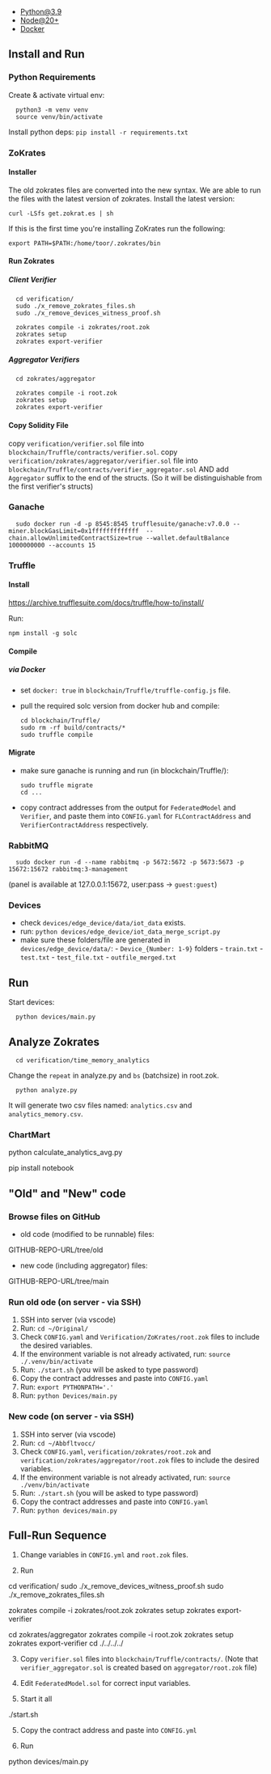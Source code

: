 

- [Python@3.9](https://www.python.org/downloads/)
- [Node@20+](https://nodejs.org/en/download)
- [Docker](https://docs.docker.com/engine/install/)

## Install and Run

### Python Requirements

Create & activate virtual env:

      python3 -m venv venv 
      source venv/bin/activate

Install python deps: `pip install -r requirements.txt`

### ZoKrates

#### Installer

The old zokrates files are converted into the new syntax. We are able to run the files with the latest version of zokrates.
Install the latest version:

`curl -LSfs get.zokrat.es | sh`

If this is the first time you're installing ZoKrates run the following:

`export PATH=$PATH:/home/toor/.zokrates/bin`

#### Run Zokrates

##### Client Verifier

      cd verification/
      sudo ./x_remove_zokrates_files.sh
      sudo ./x_remove_devices_witness_proof.sh

      zokrates compile -i zokrates/root.zok
      zokrates setup
      zokrates export-verifier

##### Aggregator Verifiers

      cd zokrates/aggregator

      zokrates compile -i root.zok
      zokrates setup
      zokrates export-verifier

#### Copy Solidity File

copy `verification/verifier.sol` file into `blockchain/Truffle/contracts/verifier.sol`.
copy `verification/zokrates/aggregator/verifier.sol` file into `blockchain/Truffle/contracts/verifier_aggregator.sol` AND add `Aggregator` suffix to the end of the structs. (So it will be distinguishable from the first verifier's structs)

### Ganache

      sudo docker run -d -p 8545:8545 trufflesuite/ganache:v7.0.0 --miner.blockGasLimit=0x1fffffffffffff  --chain.allowUnlimitedContractSize=true --wallet.defaultBalance 1000000000 --accounts 15

### Truffle

#### Install

<https://archive.trufflesuite.com/docs/truffle/how-to/install/>

Run:

`npm install -g solc`

#### Compile

##### via Docker

- set `docker: true` in `blockchain/Truffle/truffle-config.js` file.
- pull the required solc version from docker hub and compile:

      cd blockchain/Truffle/
      sudo rm -rf build/contracts/*
      sudo truffle compile

#### Migrate

- make sure ganache is running and run (in blockchain/Truffle/):

      sudo truffle migrate
      cd ...

- copy contract addresses from the output for `FederatedModel` and `Verifier`, and paste them into `CONFIG.yaml` for `FLContractAddress` and `VerifierContractAddress` respectively.

### RabbitMQ

      sudo docker run -d --name rabbitmq -p 5672:5672 -p 5673:5673 -p 15672:15672 rabbitmq:3-management

(panel is available at 127.0.0.1:15672, user:pass -> `guest:guest`)

### Devices

<!-- - download data (Daily and Sports Activities) from: <https://archive.ics.uci.edu/dataset/256/daily+and+sports+activities> -->
- check `devices/edge_device/data/iot_data` exists.
- run: `python devices/edge_device/iot_data_merge_script.py`
- make sure these folders/file are generated in `devices/edge_device/data/`:
      - `Device_{Number: 1-9}` folders
      - `train.txt`
      - `test.txt`
      - `test_file.txt`
      - `outfile_merged.txt`

## Run

Start devices:

      python devices/main.py

## Analyze Zokrates

      cd verification/time_memory_analytics

Change the `repeat` in analyze.py and `bs` (batchsize) in root.zok.

      python analyze.py

It will generate two csv files named: `analytics.csv` and `analytics_memory.csv`.

### ChartMart

python calculate_analytics_avg.py

pip install notebook

## "Old" and "New" code

### Browse files on GitHub

- old code (modified to be runnable) files:

GITHUB-REPO-URL/tree/old

- new code (including aggregator) files:
  
GITHUB-REPO-URL/tree/main

### Run old ode (on server - via SSH)

1. SSH into server (via vscode)
2. Run:
`cd ~/Original/`
3. Check `CONFIG.yaml` and `Verification/ZoKrates/root.zok` files to include the desired variables.
4. If the environment variable is not already activated, run:
`source ./.venv/bin/activate`
5. Run:
`./start.sh`
(you will be asked to type password)
6. Copy the contract addresses and paste into `CONFIG.yaml`
7. Run:
`export PYTHONPATH='.'`
8. Run:
`python Devices/main.py`

### New code (on server - via SSH)

1. SSH into server (via vscode)
2. Run:
`cd ~/Abbfltvocc/`
3. Check `CONFIG.yaml`, `verification/zokrates/root.zok` and `verification/zokrates/aggregator/root.zok` files to include the desired variables.
4. If the environment variable is not already activated, run:
`source ./venv/bin/activate`
5. Run:
`./start.sh`
(you will be asked to type password)
6. Copy the contract addresses and paste into `CONFIG.yaml`
7. Run:
`python devices/main.py`

## Full-Run Sequence

1. Change variables in `CONFIG.yml` and `root.zok` files.

2. Run

cd verification/
sudo ./x_remove_devices_witness_proof.sh
sudo ./x_remove_zokrates_files.sh

zokrates compile -i zokrates/root.zok
zokrates setup
zokrates export-verifier

cd zokrates/aggregator
zokrates compile -i root.zok
zokrates setup
zokrates export-verifier
cd ./../../../

3. Copy `verifier.sol` files into `blockchain/Truffle/contracts/`. (Note that `verifier_aggregator.sol` is created based on `aggregator/root.zok` file)
31. Edit `FederatedModel.sol` for correct input variables.

4. Start it all

./start.sh

5. Copy the contract address and paste into `CONFIG.yml`

6. Run

python devices/main.py
